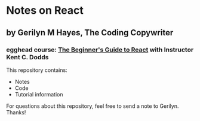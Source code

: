 # Notes on React
## by Gerilyn M Hayes, The Coding Copywriter

### egghead course: [The Beginner's Guide to React](https://egghead.io/courses/the-beginner-s-guide-to-react) with Instructor Kent C. Dodds

This repository contains:

- Notes
- Code
- Tutorial information

For questions about this repository, feel free to send a note to Gerilyn. Thanks!
